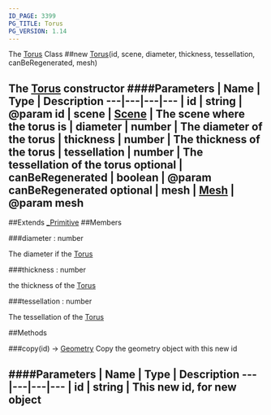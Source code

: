 ```yaml
---
ID_PAGE: 3399
PG_TITLE: Torus
PG_VERSION: 1.14
---
```


The [Torus](page.php?p=3399) Class
##new [Torus](page.php?p=3399)(id, scene, diameter, thickness, tessellation, canBeRegenerated, mesh)

The [Torus](page.php?p=3399) constructor
####Parameters
 | Name | Type | Description
---|---|---|---
 | id | string | @param id
 | scene | [Scene](page.php?p=3274) | The scene where the torus is
 | diameter | number | The diameter of the torus
 | thickness | number | The thickness of the torus
 | tessellation | number | The tessellation of the torus
optional | canBeRegenerated | boolean | @param canBeRegenerated
optional | mesh | [Mesh](page.php?p=3271) | @param mesh
---

##Extends [_Primitive](page.php?p=3395)
##Members

###diameter : number


The diameter if the [Torus](page.php?p=3399)

###thickness : number


the thickness of the [Torus](page.php?p=3399)

###tessellation : number


The tessellation of the [Torus](page.php?p=3399)



##Methods

###copy(id) &rarr; [Geometry](page.php?p=3336)
Copy the geometry object with this new id

####Parameters
 | Name | Type | Description
---|---|---|---
 | id | string | This new id, for new object
---

